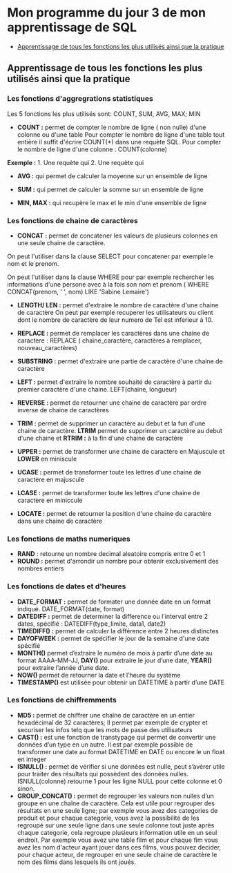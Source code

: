 # Mon programme du jour 3 de mon apprentissage de SQL

- [Apprentissage de tous les fonctions les plus utilisés ainsi que la pratique](#apprentissage)




<a name="apprentissage"></a>
## Apprentissage de tous les fonctions les plus utilisés ainsi que la pratique

### Les fonctions d'aggregrations statistiques

Les 5 fonctions les plus utilisés sont: COUNT, SUM, AVG, MAX; MIN

- **COUNT :** permet de compter le nombre de ligne ( non nulle)  d'une colonne ou d'une table
Pour compter le nombre de ligne d'une table tout entière il suffit d'écrire COUNT(*) dans une requète SQL.
Pour compter le nombre de ligne d'une colonne : COUNT(colonne)

**Exemple :**  1. Une requète qui 
               2. Une requète qui 

- **AVG :** qui permet de calculer la moyenne sur un ensemble de ligne

- **SUM :**  qui permet de calculer la somme sur un ensemble de ligne

- **MIN, MAX :** qui recupère le max et le min d'une ensemble de ligne

  
### Les fonctions de chaine de caractères

- **CONCAT :**  permet de concatener les valeurs de plusieurs colonnes en une seule chaine de caractère.

On peut l'utiliser dans la clause SELECT pour concatener par exemple le nom et le prenom.

On peut l'utiliser dans la clause WHERE pour par exemple rechercher les informations d'une persone avec à la fois son nom et prenom ( WHERE  CONCAT(prenom, ' ', nom) LIKE 'Sabine Lemaire')

- **LENGTH/ LEN :**  permet d'extraire le nombre de caractère d'une chaine de caractère
On peut par exemple recuperer les utilisateurs ou client dont le nombre de caractère de leur numero de Tel est inferieur à 10.

- **REPLACE :** permet de remplacer les caractères dans une chaine de caractère : REPLACE ( chaine_caractère, caractères à remplacer, nouveau_caractères)
- **SUBSTRING :** permet d'extraire une partie de caractère d'une chaine de caractère
- **LEFT :**  permet d'extraire le nombre souhaité de caractère à partir du premier caractère d'une chaine. LEFT(chaine, longueur)
- **REVERSE :** permet de retourner une chaine de caractère par ordre inverse de chaine de caractères
- **TRIM :** permet de supprimer un caractère au debut et  la fun d'une chaine de caractère. **LTRIM** permet de supprimer un caractère au debut d'une chaine et **RTRIM :** à la fin d'une chaine de caractère
- **UPPER :** permet de transformer une chaine de caractère en Majuscule et **LOWER** en miniscule
- **UCASE :** permet de transformer toute les lettres d'une chaine de caractère en majuscule
- **LCASE :** permet de transformer toute les lettres d'une chaine de caractère en miniccule
- **LOCATE :** permet de retourner la position d'une chaine de caractère dans une chaine de caractère

### Les fonctions de maths numeriques

- **RAND** : retourne un nombre decimal aleatoire compris entre 0 et 1
- **ROUND :**  permet d'arrondir un nombre pour obtenir exclusivement des nombres entiers

### Les fonctions de dates et d'heures
- **DATE_FORMAT :** permet de formater une donnée date en un format indiqué. DATE_FORMAT(date, format)
- **DATEDIFF :**  permet de determiner la difference ou l'interval entre 2 dates, spécifié : DATEDIFF(type_limite, data1, date2)
- **TIMEDIFF() :** permet de calculer la différence entre 2 heures distinctes
- **DAYOFWEEK :** permet de spécifier le jour de la semaine d'une date spécifié
- **MONTH()** permet d’extraire le numéro de mois à partir d’une date au format AAAA-MM-JJ, **DAY()** pour extraire le jour d’une date, **YEAR()** pour extraire l’année d’une date.
- **NOW()** permet de retourner la date et l’heure du système
- **TIMESTAMP()** est utilisée pour obtenir un DATETIME à partir d’une DATE


### Les fonctions de chiffremments

- **MD5 :**  permet de chiffrer une chaîne de caractère en un entier hexadécimal de 32 caractères; Il permet par exemple de crypter et securiser les infos telq que les mots de passe des utilisateurs 
- **CAST() :** est une fonction de transtypage qui permet de convertir une données d’un type en un autre. Il est par exemple possible de transformer une date au format DATETIME en DATE ou encore le un float en integer
- **ISNULL() :**  permet de vérifier si une données est nulle, peut s’avérer utile pour traiter des résultats qui possèdent des données nulles. ISNULL(colonne) retourne 1 pour les ligne NULL pour cette colonne et 0 sinon.
- **GROUP_CONCAT() :**  permet de regrouper les valeurs non nulles d’un groupe en une chaîne de caractère. Cela est utile pour regrouper des résultats en une seule ligne; par exemple vous avez des categories de produit et pour chaque categorie, vous avez la possibilité de les regroupé sur une seule ligne dans une seule colonne tout juste après chaque categorie, cela regroupe plusieurs information utile en un seul endroit. Par exemple vous avez une table film et pour chaque fim vous avez les nom d'acteur ayant jouer dans ces films, vous pouvez decider, pour chaque acteur,  de regrouper en une seule chaine de caractère le nom des films dans lesquels ils ont joués.
